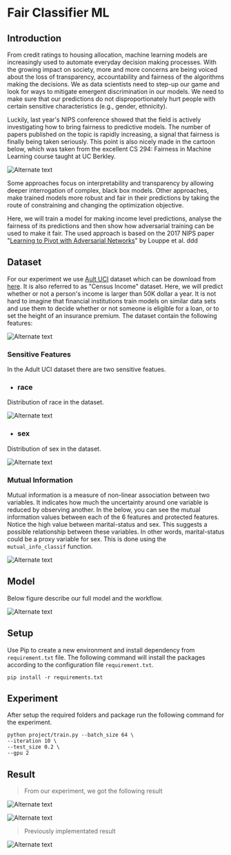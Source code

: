 # Fair Classifier ML

## Introduction

From credit ratings to housing allocation, machine learning models are increasingly used to automate everyday decision making processes. With the growing impact on society, more and more concerns are being voiced about the loss of transparency, accountability and fairness of the algorithms making the decisions. We as data scientists need to step-up our game and look for ways to mitigate emergent discrimination in our models. We need to make sure that our predictions do not disproportionately hurt people with certain sensitive characteristics (e.g., gender, ethnicity).

Luckily, last year's NIPS conference showed that the field is actively investigating how to bring fairness to predictive models. The number of papers published on the topic is rapidly increasing, a signal that fairness is finally being taken seriously. This point is also nicely made in the cartoon below, which was taken from the excellent CS 294: Fairness in Machine Learning course taught at UC Berkley.

![Alternate text](/readme/fairness_plot.svg)

Some approaches focus on interpretability and transparency by allowing deeper interrogation of complex, black box models. Other approaches, make trained models more robust and fair in their predictions by taking the route of constraining and changing the optimization objective.

Here, we will train a model for making income level predictions, analyse the fairness of its predictions and then show how adversarial training can be used to make it fair. The used approach is based on the 2017 NIPS paper "[Learning to Pivot with Adversarial Networks](https://papers.nips.cc/paper/2017/hash/48ab2f9b45957ab574cf005eb8a76760-Abstract.html)" by Louppe et al.
ddd
## Dataset

For our experiment we use [Ault UCI](https://archive.ics.uci.edu/ml/datasets/Adult) dataset which can be download from [here](https://archive.ics.uci.edu/ml/machine-learning-databases/adult/). It is also referred to as "Census Income" dataset. Here, we will predict whether or not a person's income is larger than 50K dollar a year. It is not hard to imagine that financial institutions train models on similar data sets and use them to decide whether or not someone is eligible for a loan, or to set the height of an insurance premium. The dataset contain the following features:

![Alternate text](/readme/datasetDes.jpeg)

### Sensitive Features

In the Adult UCI dataset there are two sensitive featues.

- ### race

Distribution of race in the dataset.

![Alternate text](/readme/race%20distribution.png)

- ### sex

Distribution of sex in the dataset.

![Alternate text](/readme/gender%20distribution.png)

### Mutual Information

Mutual information is a measure of non-linear association between two variables. It indicates how much the uncertainty around one variable is reduced by observing another. In the below, you can see the mutual information values between each of the 6 features and protected features. Notice the high value between marital-status and sex. This suggests a possible relationship between these variables. In other words, marital-status could be a proxy variable for sex. This is done using the `mutual_info_classif` function.

![Alternate text](/readme/MI.png)

## Model

Below figure describe our full model and the workflow.

![Alternate text](/readme/SAGAN.png)

## Setup

Use Pip to create a new environment and install dependency from `requirement.txt` file. The following command will install the packages according to the configuration file `requirement.txt`.

```
pip install -r requirements.txt
```

<!-- conda env create -n mlseed -f ./envs/conda_env.yml

conda activate mlseed

cd project -->

## Experiment

After setup the required folders and package run the following command for the experiment.

```
python project/train.py --batch_size 64 \
--iteration 10 \
--test_size 0.2 \
--gpu 2
```

## Result

>From our experiment, we got the following result

![Alternate text](/readme/best_metrics_new.jpg)

![Alternate text](/readme/adv.gif)

>Previously implementated result

![Alternate text](/readme/authors_new.png)
